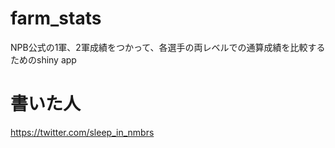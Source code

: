 # farm_stats

NPB公式の1軍、2軍成績をつかって、各選手の両レベルでの通算成績を比較するためのshiny app

# 書いた人
https://twitter.com/sleep_in_nmbrs
